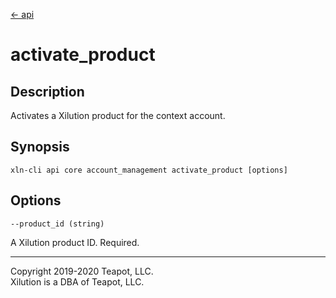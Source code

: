 [<- api](../../../api/index.md)

# activate_product

## Description

Activates a Xilution product for the context account.

## Synopsis

```
xln-cli api core account_management activate_product [options]
```

## Options

`--product_id (string)`

A Xilution product ID. Required.

---
Copyright 2019-2020 Teapot, LLC.  
Xilution is a DBA of Teapot, LLC.
